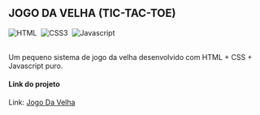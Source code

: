 ## JOGO DA VELHA (TIC-TAC-TOE)

<div align="center" style="display: inline-flex; gap: 8px;">

<img src="https://img.shields.io/badge/html5-%23E34F26.svg?style=for-the-badge&logo=html5&logoColor=white" alt="HTML" />

<img src="https://img.shields.io/badge/css3-%231572B6.svg?style=for-the-badge&logo=css3&logoColor=white" alt="CSS3" />

<img src="https://img.shields.io/badge/javascript-%23323330.svg?style=for-the-badge&logo=javascript&logoColor=%23F7DF1E" alt="Javascript" />

</div>
<br><br>

Um pequeno sistema de jogo da velha desenvolvido com HTML + CSS + Javascript puro.

#### Link do projeto

Link: <a href="https://amazingbits.github.io/jogodavelha/">Jogo Da Velha</a>
